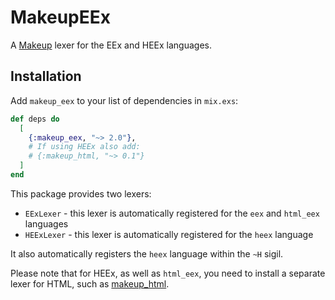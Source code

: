 # MakeupEEx

A [Makeup](https://github.com/elixir-makeup/makeup/) lexer for the EEx and HEEx languages.

## Installation

Add `makeup_eex` to your list of dependencies in `mix.exs`:

```elixir
def deps do
  [
    {:makeup_eex, "~> 2.0"},
    # If using HEEx also add:
    # {:makeup_html, "~> 0.1"}
  ]
end
```

This package provides two lexers:

* `EExLexer` - this lexer is automatically registered for the `eex` and `html_eex` languages
* `HEExLexer` - this lexer is automatically registered for the `heex` language

It also automatically registers the `heex` language within the `~H` sigil.

Please note that for HEEx, as well as `html_eex`, you need to install a separate lexer for HTML, such as [makeup_html](https://hex.pm/packages/makeup_html).
